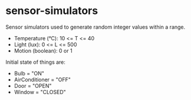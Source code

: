 # sensor-simulators

Sensor simulators used to generate random integer values within a range.

- Temperature (°C): 10 <= T <= 40
- Light (lux): 0 <= L <= 500
- Motion (boolean): 0 or 1

Initial state of things are:

- Bulb = "ON"
- AirConditioner = "OFF"
- Door = "OPEN"
- Window = "CLOSED"
